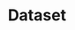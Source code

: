 ---
title: Dataset
description: Dataset details
permalink: /dataset/:key
layout: dataset
noindex: true
---